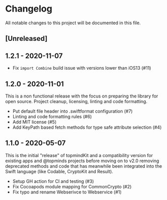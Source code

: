 # Changelog
All notable changes to this project will be documented in this file.

## [Unreleased]

## 1.2.1 - 2020-11-07

- Fix `import Combine` build issue with versions lower than iOS13 (#11)

## 1.2.0 - 2020-11-01

This is a non functional release with the focus on preparing the library for open source. Project cleanup, licensing, linting and code formatting.

- Put default file header into .swiftformat configuration (#7)
- Linting and code formatting rules (#6)
- Add MIT license (#5)
- Add KeyPath based fetch methods for type safe attribute selection (#4)

## 1.1.0 - 2020-05-07

This is the initial "release" of topmindKit and a compatibility version for existing apps and @topminds projects before moving on to v2.0 removing deprecated methods and code that has meanwhile been integrated into the Swift language (like Codable, CryptoKit and Result).

- Setup GH action for CI and testing (#3)
- Fix Cocoapods module mapping for CommonCrypto  (#2)
- Fix typo and rename Webserivce to Webservice  (#1)

